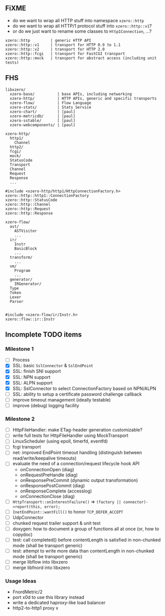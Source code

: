 ## FiXME

- do we want to wrap all HTTP stuff into namespace `xzero::http`
- do we want to wrap all HTTP/1 protocol stuff into `xzero::http::v1`?
- or do we just want to rename some classes to `Http1Connection`, ...?

```
xzero::http         | generic HTTP API
xzero::http::v1     | transport for HTTP 0.9 to 1.1
xzero::http::v2     | transport for HTTP 2.0
xzero::http::fcgi   | transport for FastCGI transport
xzero::http::mock   | transport for abstract access (including unit tests)
```

## FHS

```
libxzero/
  xzero-base/          | base APIs, including networking
  xzero-http/          | HTTP APIs, generic and specific transports
  xzero-flow/          | Flow Language
  xzero-stats/         | Stats Service
  xzero-chart/         | [paul]
  xzero-metricdb/      | [paul]
  xzero-sstable/       [ [paul]
  xzero-webcomponents/ | [paul]

xzero-http/
  http1/
    Channel
  http2/
  fcgi/
  mock/
  StatusCode
  Transport
  Channel
  Request
  Response
  ...

#include <xzero-http/http1/HttpConnectionFactory.h>
xzero::http::http1::ConnectionFactory
xzero::http::StatusCode
xzero::http::Channel
xzero::http::Request
xzero::http::Response

xzero-flow/
  ast/
    ASTVisitor
    ...
  ir/
    Instr
    BasicBlock
    ...
  transform/
    ...
  vm/
    Program
    ...
  generator/
    IRGenerator/
  Type
  Token
  Lexer
  Parser


#include <xzero-flow/ir/Instr.h>
xzero::flow::ir::Instr

```

## Incomplete TODO items

### Milestone 1

- [ ] Process
- [x] SSL: basic `SslConnector` & `SslEndPoint`
- [x] SSL: finish SNI support
- [x] SSL: NPN support
- [x] SSL: ALPN support
- [x] SSL: SslConnector to select ConnectionFactory based on NPN/ALPN
- [ ] SSL: ability to setup a certificate password challenge callback
- [ ] improve timeout management (ideally testable)
- [ ] improve (debug) logging facility

### Milestone 2

- [ ] HttpFileHandler: make ETag-header generation customizable?
- [ ] write full tests for HttpFileHandler using MockTransport
- [ ] LinuxScheduler (using epoll, timerfd, eventfd)
- [ ] fcgi transport
- [ ] net: improved EndPoint timeout handling
      (distinguish between read/write/keepalive timeouts)
- [ ] evaluate the need of a connection/request lifecycle hook API
  - onConnectionOpen (diag)
  - onRequestPreHandle (diag)
  - onResponsePreCommit (dynamic output transformation)
  - onResponsePostCommit (diag)
  - onResponseComplete (accesslog)
  - onConnectionClose (diag)
- [ ] `HttpTransport::onInterestFailure()` => `(factory || connector)->report(this, error);`
- [ ] `InetEndPoint::wantFill()` to honor `TCP_DEFER_ACCEPT`
- [ ] UdpConnector
- [ ] chunked request trailer support & unit test
- [ ] doxygen: how to document a group of functions all at once (or, how to copydoc)
- [ ] test: call completed() before contentLength is satisfied in non-chunked mode (shall be transport generic)
- [ ] test: attempt to write more data than contentLength in non-chunked mode (shall be transport generic)
- [ ] merge libflow into libxzero
- [ ] merge libfnord into libxzero

### Usage Ideas

- FnordMetric/2
- port x0d to use this library instead
- write a dedicated haproxy-like load balancer
- http2-to-http1 proxy
x
